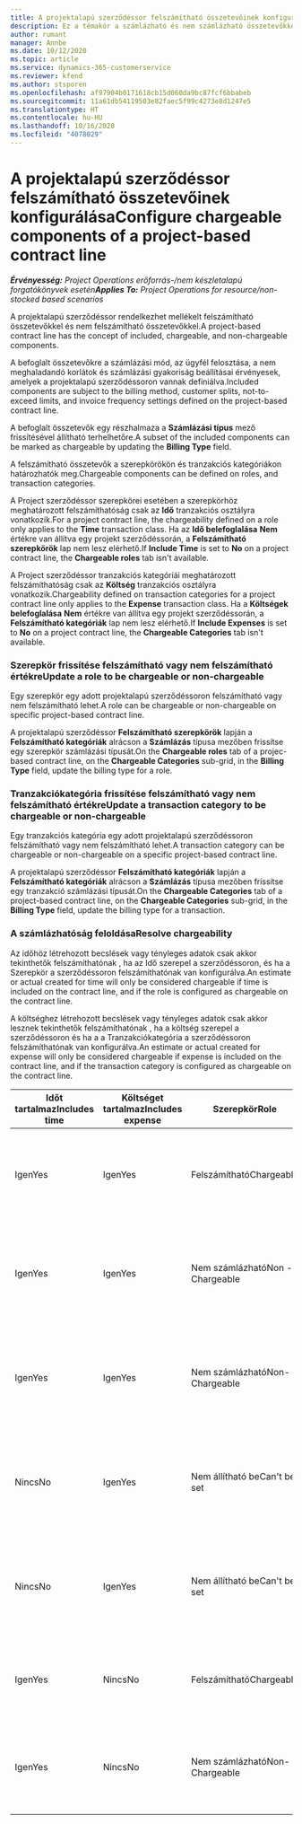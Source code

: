 ```yaml
---
title: A projektalapú szerződéssor felszámítható összetevőinek konfigurálása
description: Ez a témakör a számlázható és nem számlázható összetevőkkel kapcsolatban tartalmaz tájékoztatást a szerződéssorokban.
author: rumant
manager: Annbe
ms.date: 10/12/2020
ms.topic: article
ms.service: dynamics-365-customerservice
ms.reviewer: kfend
ms.author: stsporen
ms.openlocfilehash: af97904b0171618cb15d060da9bc87fcf6bbabeb
ms.sourcegitcommit: 11a61db54119503e82faec5f99c4273e8d1247e5
ms.translationtype: HT
ms.contentlocale: hu-HU
ms.lasthandoff: 10/16/2020
ms.locfileid: "4078029"
---
```

# <a name="configure-chargeable-components-of-a-project-based-contract-line"></a><span data-ttu-id="65dfe-103">A projektalapú szerződéssor felszámítható összetevőinek konfigurálása</span><span class="sxs-lookup"><span data-stu-id="65dfe-103">Configure chargeable components of a project-based contract line</span></span>

<span data-ttu-id="65dfe-104">_**Érvényesség:** Project Operations erőforrás-/nem készletalapú forgatókönyvek esetén_</span><span class="sxs-lookup"><span data-stu-id="65dfe-104">_**Applies To:** Project Operations for resource/non-stocked based scenarios_</span></span>

<span data-ttu-id="65dfe-105">A projektalapú szerződéssor rendelkezhet mellékelt felszámítható összetevőkkel és nem felszámítható összetevőkkel.</span><span class="sxs-lookup"><span data-stu-id="65dfe-105">A project-based contract line has the concept of included, chargeable, and non-chargeable components.</span></span>

<span data-ttu-id="65dfe-106">A befoglalt összetevőkre a számlázási mód, az ügyfél felosztása, a nem meghaladandó korlátok és számlázási gyakoriság beállításai érvényesek, amelyek a projektalapú szerződéssoron vannak definiálva.</span><span class="sxs-lookup"><span data-stu-id="65dfe-106">Included components are subject to the billing method, customer splits, not-to-exceed limits, and invoice frequency settings defined on the project-based contract line.</span></span>

<span data-ttu-id="65dfe-107">A befoglalt összetevők egy részhalmaza a **Számlázási típus** mező frissítésével állítható terhelhetőre.</span><span class="sxs-lookup"><span data-stu-id="65dfe-107">A subset of the included components can be marked as chargeable by updating the **Billing Type** field.</span></span>

<span data-ttu-id="65dfe-108">A felszámítható összetevők a szerepkörökön és tranzakciós kategóriákon határozhatók meg.</span><span class="sxs-lookup"><span data-stu-id="65dfe-108">Chargeable components can be defined on roles, and transaction categories.</span></span>

<span data-ttu-id="65dfe-109">A Project szerződéssor szerepkörei esetében a szerepkörhöz meghatározott felszámíthatóság csak az **Idő** tranzakciós osztályra vonatkozik.</span><span class="sxs-lookup"><span data-stu-id="65dfe-109">For a project contract line, the chargeability defined on a role only applies to the **Time** transaction class.</span></span> <span data-ttu-id="65dfe-110">Ha az **Idő belefoglalása** **Nem** értékre van állítva egy projekt szerződéssorán, a **Felszámítható szerepkörök** lap nem lesz elérhető.</span><span class="sxs-lookup"><span data-stu-id="65dfe-110">If **Include Time** is set to **No** on a project contract line, the **Chargeable roles** tab isn't available.</span></span>

<span data-ttu-id="65dfe-111">A Project szerződéssor tranzakciós kategóriái meghatározott felszámíthatóság csak az **Költség** tranzakciós osztályra vonatkozik.</span><span class="sxs-lookup"><span data-stu-id="65dfe-111">Chargeability defined on transaction categories for a project contract line only applies to the **Expense** transaction class.</span></span> <span data-ttu-id="65dfe-112">Ha a **Költségek belefoglalása** **Nem** értékre van állítva egy projekt szerződéssorán, a **Felszámítható kategóriák** lap nem lesz elérhető.</span><span class="sxs-lookup"><span data-stu-id="65dfe-112">If **Include Expenses** is set to **No** on a project contract line, the **Chargeable Categories** tab isn't available.</span></span>

### <a name="update-a-role-to-be-chargeable-or-non-chargeable"></a><span data-ttu-id="65dfe-113">Szerepkör frissítése felszámítható vagy nem felszámítható értékre</span><span class="sxs-lookup"><span data-stu-id="65dfe-113">Update a role to be chargeable or non-chargeable</span></span>

<span data-ttu-id="65dfe-114">Egy szerepkör egy adott projektalapú szerződéssoron felszámítható vagy nem felszámítható lehet.</span><span class="sxs-lookup"><span data-stu-id="65dfe-114">A role can be chargeable or non-chargeable on specific project-based contract line.</span></span>

<span data-ttu-id="65dfe-115">A projektalapú szerződéssor **Felszámítható szerepkörök** lapján a **Felszámítható kategóriák** alrácson a **Számlázás** típusa mezőben frissítse egy szerepkör számlázási típusát.</span><span class="sxs-lookup"><span data-stu-id="65dfe-115">On the **Chargeable roles** tab of a projec-based contract line, on the **Chargeable Categories** sub-grid, in the **Billing Type** field, update the billing type for a role.</span></span>

### <a name="update-a-transaction-category-to-be-chargeable-or-non-chargeable"></a><span data-ttu-id="65dfe-116">Tranzakciókategória frissítése felszámítható vagy nem felszámítható értékre</span><span class="sxs-lookup"><span data-stu-id="65dfe-116">Update a transaction category to be chargeable or non-chargeable</span></span>

<span data-ttu-id="65dfe-117">Egy tranzakciós kategória egy adott projektalapú szerződéssoron felszámítható vagy nem felszámítható lehet.</span><span class="sxs-lookup"><span data-stu-id="65dfe-117">A transaction category can be chargeable or non-chargeable on a specific project-based contract line.</span></span>

<span data-ttu-id="65dfe-118">A projektalapú szerződéssor **Felszámítható kategóriák** lapján a **Felszámítható kategóriák** alrácson a **Számlázás** típusa mezőben frissítse egy tranzakció számlázási típusát.</span><span class="sxs-lookup"><span data-stu-id="65dfe-118">On the **Chargeable Categories** tab of a project-based contract line, on the **Chargeable Categories** sub-grid, in the **Billing Type** field, update the billing type for a transaction.</span></span>

### <a name="resolve-chargeability"></a><span data-ttu-id="65dfe-119">A számlázhatóság feloldása</span><span class="sxs-lookup"><span data-stu-id="65dfe-119">Resolve chargeability</span></span>

<span data-ttu-id="65dfe-120">Az időhöz létrehozott becslések vagy tényleges adatok csak akkor tekinthetők felszámíthatónak , ha az Idő szerepel a szerződéssoron, és ha a Szerepkör a szerződéssoron felszámíthatónak van konfigurálva.</span><span class="sxs-lookup"><span data-stu-id="65dfe-120">An estimate or actual created for time will only be considered chargeable if time is included on the contract line, and if the role is configured as chargeable on the contract line.</span></span>

<span data-ttu-id="65dfe-121">A költséghez létrehozott becslések vagy tényleges adatok csak akkor lesznek tekinthetők felszámíthatónak , ha a költség szerepel a szerződéssoron és ha a a Tranzakciókategória a szerződéssoron felszámíthatónak van konfigurálva.</span><span class="sxs-lookup"><span data-stu-id="65dfe-121">An estimate or actual created for expense will only be considered chargeable if expense is included on the contract line, and if the transaction category is configured as chargeable on the contract line.</span></span>

| <span data-ttu-id="65dfe-122">Időt tartalmaz</span><span class="sxs-lookup"><span data-stu-id="65dfe-122">Includes time</span></span> | <span data-ttu-id="65dfe-123">Költséget tartalmaz</span><span class="sxs-lookup"><span data-stu-id="65dfe-123">Includes expense</span></span> | <span data-ttu-id="65dfe-124">Szerepkör</span><span class="sxs-lookup"><span data-stu-id="65dfe-124">Role</span></span> | <span data-ttu-id="65dfe-125">Kategória</span><span class="sxs-lookup"><span data-stu-id="65dfe-125">Category</span></span> | <span data-ttu-id="65dfe-126">Feladatok</span><span class="sxs-lookup"><span data-stu-id="65dfe-126">Task</span></span> |
| --- | --- | --- | --- | --- |
| <span data-ttu-id="65dfe-127">Igen</span><span class="sxs-lookup"><span data-stu-id="65dfe-127">Yes</span></span> | <span data-ttu-id="65dfe-128">Igen</span><span class="sxs-lookup"><span data-stu-id="65dfe-128">Yes</span></span> | <span data-ttu-id="65dfe-129">Felszámítható</span><span class="sxs-lookup"><span data-stu-id="65dfe-129">Chargeable</span></span> | <span data-ttu-id="65dfe-130">Felszámítható</span><span class="sxs-lookup"><span data-stu-id="65dfe-130">Chargeable</span></span> | <span data-ttu-id="65dfe-131">Számlázás egy tényleges Időhöz: Számlázható</span><span class="sxs-lookup"><span data-stu-id="65dfe-131">Billing on a time actual: Chargeable</span></span> </br><span data-ttu-id="65dfe-132">Számlázás típusa egy tényleges kiadáshoz: Számlázható</span><span class="sxs-lookup"><span data-stu-id="65dfe-132">Billing type on an expense actual: Chargeable</span></span> |
| <span data-ttu-id="65dfe-133">Igen</span><span class="sxs-lookup"><span data-stu-id="65dfe-133">Yes</span></span> | <span data-ttu-id="65dfe-134">Igen</span><span class="sxs-lookup"><span data-stu-id="65dfe-134">Yes</span></span> | <span data-ttu-id="65dfe-135">Nem számlázható</span><span class="sxs-lookup"><span data-stu-id="65dfe-135">Non - Chargeable</span></span> | <span data-ttu-id="65dfe-136">Felszámítható</span><span class="sxs-lookup"><span data-stu-id="65dfe-136">Chargeable</span></span> | <span data-ttu-id="65dfe-137">Számlázás egy tényleges Időhöz: Nem számlázható</span><span class="sxs-lookup"><span data-stu-id="65dfe-137">Billing on a time actual: Non-Chargeable</span></span> </br><span data-ttu-id="65dfe-138">Számlázás típusa egy tényleges kiadáshoz: Számlázható</span><span class="sxs-lookup"><span data-stu-id="65dfe-138">Billing type on an expense actual: Chargeable</span></span> |
| <span data-ttu-id="65dfe-139">Igen</span><span class="sxs-lookup"><span data-stu-id="65dfe-139">Yes</span></span> | <span data-ttu-id="65dfe-140">Igen</span><span class="sxs-lookup"><span data-stu-id="65dfe-140">Yes</span></span> | <span data-ttu-id="65dfe-141">Nem számlázható</span><span class="sxs-lookup"><span data-stu-id="65dfe-141">Non-Chargeable</span></span> | <span data-ttu-id="65dfe-142">Nem számlázható</span><span class="sxs-lookup"><span data-stu-id="65dfe-142">Non-Chargeable</span></span> | <span data-ttu-id="65dfe-143">Számlázás egy tényleges Időhöz: Nem számlázható</span><span class="sxs-lookup"><span data-stu-id="65dfe-143">Billing on a time actual: Non-Chargeable</span></span> </br><span data-ttu-id="65dfe-144">Számlázás típusa egy tényleges kiadáshoz: Nem számlázható</span><span class="sxs-lookup"><span data-stu-id="65dfe-144">Billing type on an expense actual: Non-Chargeable</span></span> |
| <span data-ttu-id="65dfe-145">Nincs</span><span class="sxs-lookup"><span data-stu-id="65dfe-145">No</span></span> | <span data-ttu-id="65dfe-146">Igen</span><span class="sxs-lookup"><span data-stu-id="65dfe-146">Yes</span></span> | <span data-ttu-id="65dfe-147">Nem állítható be</span><span class="sxs-lookup"><span data-stu-id="65dfe-147">Can't be set</span></span> | <span data-ttu-id="65dfe-148">Felszámítható</span><span class="sxs-lookup"><span data-stu-id="65dfe-148">Chargeable</span></span> | <span data-ttu-id="65dfe-149">Számlázás egy tényleges Időhöz: Nem érhető el</span><span class="sxs-lookup"><span data-stu-id="65dfe-149">Billing on a time actual: Not available</span></span> </br><span data-ttu-id="65dfe-150">Számlázás típusa egy tényleges kiadáshoz:Számlázható</span><span class="sxs-lookup"><span data-stu-id="65dfe-150">Billing type on an expense actual:Chargeable</span></span> |
| <span data-ttu-id="65dfe-151">Nincs</span><span class="sxs-lookup"><span data-stu-id="65dfe-151">No</span></span> | <span data-ttu-id="65dfe-152">Igen</span><span class="sxs-lookup"><span data-stu-id="65dfe-152">Yes</span></span> | <span data-ttu-id="65dfe-153">Nem állítható be</span><span class="sxs-lookup"><span data-stu-id="65dfe-153">Can't be set</span></span> | <span data-ttu-id="65dfe-154">Nem számlázható</span><span class="sxs-lookup"><span data-stu-id="65dfe-154">Non-Chargeable</span></span> | <span data-ttu-id="65dfe-155">Számlázás egy tényleges Időhöz: Nem érhető el</span><span class="sxs-lookup"><span data-stu-id="65dfe-155">Billing on a time actual: Not available</span></span> </br><span data-ttu-id="65dfe-156">Számlázás típusa egy tényleges kiadáshoz: Nem számlázható</span><span class="sxs-lookup"><span data-stu-id="65dfe-156">Billing type on an expense actual: Non-chargeable</span></span> |
| <span data-ttu-id="65dfe-157">Igen</span><span class="sxs-lookup"><span data-stu-id="65dfe-157">Yes</span></span> | <span data-ttu-id="65dfe-158">Nincs</span><span class="sxs-lookup"><span data-stu-id="65dfe-158">No</span></span> | <span data-ttu-id="65dfe-159">Felszámítható</span><span class="sxs-lookup"><span data-stu-id="65dfe-159">Chargeable</span></span> | <span data-ttu-id="65dfe-160">Nem állítható be</span><span class="sxs-lookup"><span data-stu-id="65dfe-160">Can't be set</span></span> | <span data-ttu-id="65dfe-161">Számlázás egy tényleges Időhöz: Számlázható</span><span class="sxs-lookup"><span data-stu-id="65dfe-161">Billing on a time actual: Chargeable</span></span> </br><span data-ttu-id="65dfe-162">Számlázás típusa egy tényleges kiadáshoz: Nem érhető el</span><span class="sxs-lookup"><span data-stu-id="65dfe-162">Billing type on an expense actual: Not available</span></span> |
| <span data-ttu-id="65dfe-163">Igen</span><span class="sxs-lookup"><span data-stu-id="65dfe-163">Yes</span></span> | <span data-ttu-id="65dfe-164">Nincs</span><span class="sxs-lookup"><span data-stu-id="65dfe-164">No</span></span> | <span data-ttu-id="65dfe-165">Nem számlázható</span><span class="sxs-lookup"><span data-stu-id="65dfe-165">Non-Chargeable</span></span> | <span data-ttu-id="65dfe-166">Nem állítható be</span><span class="sxs-lookup"><span data-stu-id="65dfe-166">Can't be set</span></span> | <span data-ttu-id="65dfe-167">Számlázás egy tényleges Időhöz: Nem számlázható</span><span class="sxs-lookup"><span data-stu-id="65dfe-167">Billing on a time actual: Non-chargeable</span></span> </br> <span data-ttu-id="65dfe-168">Számlázás típusa egy tényleges kiadáshoz: Nem érhető el</span><span class="sxs-lookup"><span data-stu-id="65dfe-168">Billing type on an expense actual: Not available</span></span> |
